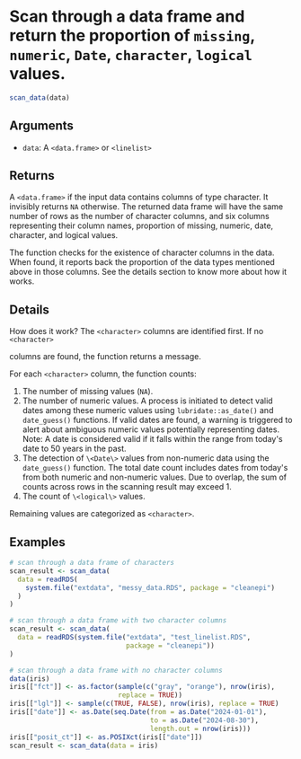 # Scan through a data frame and return the proportion of `missing`, `numeric`, `Date`, `character`, `logical` values.

```r
scan_data(data)
```

## Arguments

- `data`: A `<data.frame>` or `<linelist>`

## Returns

A `<data.frame>` if the input data contains columns of type character. It invisibly returns `NA` otherwise. The returned data frame will have the same number of rows as the number of character columns, and six columns representing their column names, proportion of missing, numeric, date, character, and logical values.

The function checks for the existence of character columns in the data. When found, it reports back the proportion of the data types mentioned above in those columns. See the details section to know more about how it works.

## Details

How does it work? The `<character>` columns are identified first. If no `<character>`

columns are found, the function returns a message.

For each `<character>` column, the function counts:

1. The number of missing values (`NA`).
2. The number of numeric values. A process is initiated to detect valid dates among these numeric values using `lubridate::as_date()` and `date_guess()` functions. If valid dates are found, a warning is triggered to alert about ambiguous numeric values potentially representing dates. Note: A date is considered valid if it falls within the range from today's date to 50 years in the past.
3. The detection of `\<Date\>` values from non-numeric data using the `date_guess()` function. The total date count includes dates from today's from both numeric and non-numeric values. Due to overlap, the sum of counts across rows in the scanning result may exceed 1.
4. The count of `\<logical\>` values.

Remaining values are categorized as `<character>`.

## Examples

```r
# scan through a data frame of characters
scan_result <- scan_data(
  data = readRDS(
    system.file("extdata", "messy_data.RDS", package = "cleanepi")
  )
)

# scan through a data frame with two character columns
scan_result <- scan_data(
  data = readRDS(system.file("extdata", "test_linelist.RDS",
                             package = "cleanepi"))
)

# scan through a data frame with no character columns
data(iris)
iris[["fct"]] <- as.factor(sample(c("gray", "orange"), nrow(iris),
                           replace = TRUE))
iris[["lgl"]] <- sample(c(TRUE, FALSE), nrow(iris), replace = TRUE)
iris[["date"]] <- as.Date(seq.Date(from = as.Date("2024-01-01"),
                                   to = as.Date("2024-08-30"),
                                   length.out = nrow(iris)))
iris[["posit_ct"]] <- as.POSIXct(iris[["date"]])
scan_result <- scan_data(data = iris)
```
